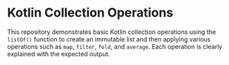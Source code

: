 # Kotlin Collection Operations

This repository demonstrates basic Kotlin collection operations using the `listOf()` function to create an immutable list and then applying various operations such as `map`, `filter`, `fold`, and `average`.  Each operation is clearly explained with the expected output.